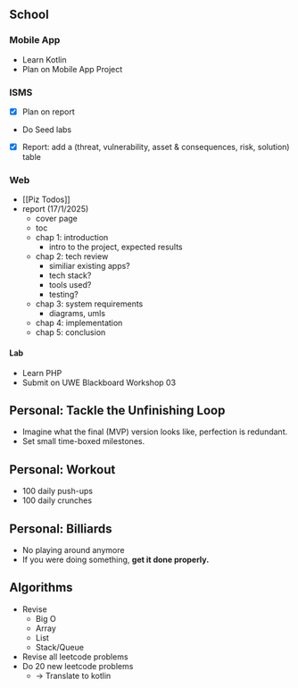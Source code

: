 ## School
### Mobile App
- Learn Kotlin
- Plan on Mobile App Project
### ISMS
- [x] Plan on report
- Do Seed labs
- [x] Report: add a (threat, vulnerability, asset & consequences, risk, solution) table
### Web 
- [[Piz Todos]]
- report (17/1/2025)
	- cover page
	- toc
	- chap 1: introduction
		- intro to the project, expected results
	- chap 2: tech review
		- similiar existing apps?
		- tech stack?
		- tools used?
		- testing?
	- chap 3: system requirements
		- diagrams, umls
	- chap 4: implementation
	- chap 5: conclusion
#### Lab
- Learn PHP
- Submit on UWE Blackboard Workshop 03

## Personal: Tackle the Unfinishing Loop
- Imagine what the final (MVP) version looks like, perfection is redundant.
- Set small time-boxed milestones.
## Personal: Workout
- 100 daily push-ups
- 100 daily crunches
## Personal: Billiards
- No playing around anymore
- If you were doing something, **get it done properly.**
## Algorithms
- Revise 
	- Big O
	- Array
	- List
	- Stack/Queue
- Revise all leetcode problems
- Do 20 new leetcode problems 
	- -> Translate to kotlin
